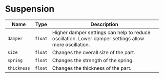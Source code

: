 # Suspension

|Name|Type|Description|
|--|--|--|
|`damper`|`float`|Higher damper settings can help to reduce oscillation. Lower damper settings allow more oscillation.|
|`size`|`float`|Changes the overall size of the part.|
|`spring`|`float`|Changes the strength of the spring.|
|`thickness`|`float`|Changes the thickness of the part.|
